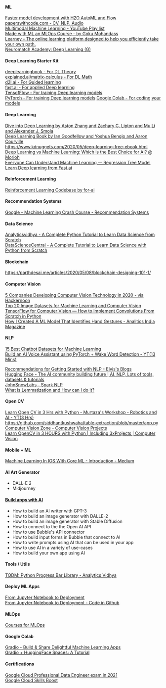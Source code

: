#### ML
[Faster model development with H2O AutoML and Flow](https://www.adaltas.com/en/2020/12/10/h2o-automl-tutorial/)  
[paperswithcode.com - CV, NLP, Audio](https://paperswithcode.com/sota)  
[Multimodal Machine Learning - YouTube Play list](https://www.youtube.com/playlist?list=PLTLz0-WCKX616TjsrgPr2wFzKF54y-ZKc)  
[Made with ML an MLOps Course - by Goku Mohandass](https://madewithml.com/)  
[Learney - The online learning platform designed to help you efficiently take your own path.](https://app.learney.me/)  
[Neuromatch Academy: Deep Learning (G)](https://deeplearning.neuromatch.io/tutorials/intro.html)  

#### Deep Learning Starter Kit
[deeplearningbook - For DL Theory](http://deeplearningbook.org)  
[explained.ai/matrix-calculus - For DL Math](http://explained.ai/matrix-calculus/)  
[d2l.ai - For Guided learning](http://d2l.ai)  
[fast.ai - For applied Deep learning](http://fast.ai)  
[TensofFlow - For training Deep learning models](https://www.tensorflow.org/)  
[PyTorch - For training Deep learning models](https://pytorch.org/)
[Google Colab - For coding your models](https://colab.research.google.com/)  

#### Deep Learning
[Dive into Deep Learning by Aston Zhang and Zachary C. Lipton and Mu Li and Alexander J. Smola](https://d2l.ai/)  
[Deep Learning Book by Ian Goodfellow and Yoshua Bengio and Aaron Courville](https://www.deeplearningbook.org/)  
https://www.kdnuggets.com/2020/05/deep-learning-free-ebook.html  
[Deep Learning vs Machine Learning: Which is the Best Choice for AI? @ Morioh](https://morioh.com/p/06f664d53cf5)   
[Everyone Can Understand Machine Learning — Regression Tree Model](https://medium.com/towards-artificial-intelligence/everyone-can-understand-machine-learning-regression-tree-model-28e3541b3e79)  
[Learn Deep learning from Fast.ai](https://www.fast.ai)  

#### Reinforcement Learning
[Reinforcement Learning Codebase by for-ai](https://github.com/for-ai/rl)  

#### Recommendation Systems
[Google - Machine Learning Crash Course - Recommendation Systems](https://developers.google.com/machine-learning/recommendation)  

#### Data Science
[Analyticsvidhya - A Complete Python Tutorial to Learn Data Science from Scratch](https://www.analyticsvidhya.com/blog/2016/01/complete-tutorial-learn-data-science-python-scratch-2)  
[DataScienceCentral - A Complete Tutorial to Learn Data Science with Python from Scratch](https://www.datasciencecentral.com/profiles/blogs/a-complete-tutorial-to-learn-data-science-with-python-from?overrideMobileRedirect=1)  

#### Blockchain
https://parthdesai.me/articles/2020/05/08/blockchain-designing-101-1/  

#### Computer Vision
[5 Companies Developing Computer Vision Technology in 2020 - via Hackernoon](https://hackernoon.com/5-companies-developing-computer-vision-technology-in-2020-f24g349i)  
[Top 20 Image Datasets for Machine Learning and Computer Vision](https://hackernoon.com/top-20-image-datasets-for-machine-learning-and-computer-vision-rq3w3zxo)  
[TensorFlow for Computer Vision — How to Implement Convolutions From Scratch in Python](https://towardsdatascience.com/tensorflow-for-computer-vision-how-to-implement-convolutions-from-scratch-in-python-609158c24f82)  
[How I Created A ML Model That Identifies Hand Gestures - Analitics India Magazine](https://analyticsindiamag.com/how-i-created-a-ml-model-that-identifies-hand-gestures/)  

#### NLP
[15 Best Chatbot Datasets for Machine Learning](https://lionbridge.ai/datasets/15-best-chatbot-datasets-for-machine-learning/)   
[Build an AI Voice Assistant using PyTorch + Wake Word Detection - YT(13 Mins)](https://www.youtube.com/watch?v=ob0p7G2QoHA)

[Recommendations for Getting Started with NLP - Elvis's Blogs](https://elvissaravia.substack.com/p/my-recommendations-for-getting-started)  
[Hugging Face - The AI community building future | AI, NLP, Lots of tools, datasets & tutorials](https://huggingface.co/)  
[JohnSnowLabs - Spark NLP](https://nlp.johnsnowlabs.com/demos)  
[What is Lemmatization and How can I do It?](https://pythonalgos.com/what-is-lemmatization-and-how-can-i-do-it/)  

#### Open CV
[Learn Open CV in 3 Hrs with Python - Murtaza's Workshop - Robotics and AI - YT(3 Hrs)](https://www.youtube.com/watch?v=WQeoO7MI0Bs)  
https://github.com/siddhantkushwaha/table-extraction/blob/master/app.py  
[Computer Vision Zone - Computer Vision Projects](https://www.computervision.zone/projects/)  
[Learn OpenCV in 3 HOURS with Python | Including 3xProjects | Computer Vision](https://www.youtube.com/watch?v=WQeoO7MI0Bs&list=TLPQMDUwMTIwMjI_i2A9LvWCdw&index=3)  

#### Mobile + ML
[Machine Learning In IOS With Core ML - Introduction - Medium](https://medium.com/analytics-vidhya/machine-learning-in-ios-with-core-ml-adce88ca43ef)  

#### AI Art Generator
- DALL-E 2
- Midjourney

#### [Build apps with AI](https://www.nocode.mba/tracks/building-apps-with-ai)  
- How to build an AI writer with GPT-3
- How to build an image generator with DALLE-2
- How to build an image generator with Stable Diffusion
- How to connect to the the Open AI API
- How to use Bubble's API connector
- How to build input forms in Bubble that connect to AI
- How to write prompts using AI that can be used in your app
- How to use AI in a variety of use-cases
- How to build your own app using AI

#### Tools / Utils
[TQDM: Python Progress Bar Library - Analytics Vidhya](https://www.analyticsvidhya.com/blog/2021/05/how-to-use-progress-bars-in-python/)  

#### Deploy ML Apps
[From Jupyter Notebook to Deployment](https://towardsdatascience.com/from-jupyter-notebook-to-deployment-a-straightforward-example-1838c203a437)  
[From Jupyter Notebook to Deployment - Code in Github](https://github.com/alanjeffares/notebook-to-microservice)  


#### MLOps
[Courses for MLOps](https://jesperdramsch.medium.com/take-these-3-courses-to-level-up-your-mlops-skills-8dddc6b3fa7a)  


#### Google Colab
[Gradio - Build & Share Delightful Machine Learning Apps](https://gradio.app/getting_started/)  
[Gradio + HuggingFace Spaces: A Tutorial](https://tmabraham.github.io/blog/gradio_hf_spaces_tutorial)  

#### Certifications
[Google Cloud Professional Data Engineer exam in 2021](https://www.youtube.com/watch?v=96kzG3ZqF6E&ab_channel=BhaveshBhatt)  
[Google Cloud Skills Boost](https://www.cloudskillsboost.google/)  
